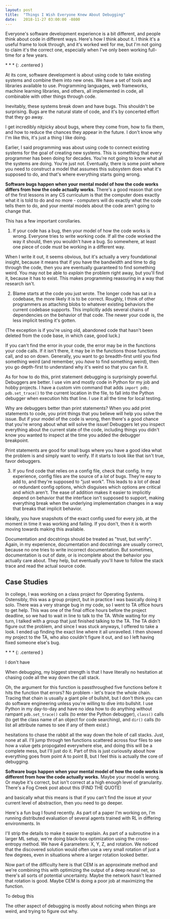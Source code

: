 ```yaml
---
layout: post
title:  "Things I Wish Everyone Knew About Debugging"
date:   2018-11-27 03:00:00 -0800
---
```


Everyone's software development experience is a bit different, and people think
about code in different ways. Here's how I think about it. I think it's a useful
frame to look through, and it's worked well for me, but I'm not going to claim
it's the correct one, especially when I've only been working full-time for a
few years.

\* \* \*
{: .centered }

At its core, software development is about using code to take existing systems
and combine them into new ones. We have a set of tools and libraries available
to use. Programming languages, web frameworks, machine learning libraries, and
others, all implemented in code, all combinable with other things through code.

Inevitably, these systems break down and have bugs. This shouldn't be
surprising. Bugs are the natural state of code, and it's by concerted effort
that they go away.

I get incredibly nitpicky about bugs, where they come from, how to fix them, and
how to reduce the chances they appear in the future. I don't know why I'm like
this, it's just a thing I like doing.

Earlier, I said programming was about using code to connect existing systems
for the goal of creating new systems. This is something that every programmer
has been doing for decades. You're not going to know what all the systems are
doing. You're just not. Eventually, there is some point where you need to
construct a model that assumes this subsystem does what it's supposed to do,
and that's where everything starts going wrong.

**Software bugs happen when your mental model of how the code works differs
from how the code actually works.** There's a good reason that one of the first
lessons in any CS curriculum is that the computer does exactly what it is told
to do and no more - computers will do exactly what the code tells them to do,
and your mental models about the code aren't going to change that.

This has a few important corollaries.

1. If your code has a bug, then your model of how the code works is wrong.
Everyone tries to write working code. If all the code worked the way it should,
then you wouldn't have a bug. So somewhere, at least one piece of code *must*
be working in a different way.

When I write it out, it seems obvious, but it's actually a very foundational
insight, because it means that if you have the bandwidth and time to dig
through the code, then you are eventually guaranteed to find something weird.
You may not be able to *explain* the problem right away, but you'll find it,
because it has to exist. This makes programming reassuring in a way that
research isn't.

2. Blame starts at the code you just wrote. The longer code has sat in a codebase,
the more likely it is to be correct. Roughly, I think of other programmers as
attaching blobs to whatever existing behaviors the current codebase supports.
This implicitly adds several chains of dependencies on the behavior of that
code. The newer your code is, the less implicit testing it's gotten.

(The exception is if you're using old, abandoned code that hasn't been deleted
from the code base, in which case, good luck.)

If you can't find the error in your code, the error may be in the functions
your code calls. If it isn't there, it may be in the functions those functions
call, and so on down. Generally, you want to go breadth-first until you find
something weird (and remember, you *have* to find something weird), then you
go depth-first to understand why it's weird so that you can fix it.

As for how to do this, print statement debugging is surprisingly powerful.
Debuggers are better. I use vim and mostly code in Python for my job and hobby
projects. I have a custom vim command that adds `import pdb; pdb.set_trace()`
to the current location in the file, to fall into the Python debugger when
execution hits that line. I use it all the time for local testing.

Why are debuggers better than print statements? When you add print statements
to code, you print things that you believe will help you solve the issue. But
if your model of the code is wrong, then there's a good chance that you're wrong
about what will solve the issue! Debuggers let you inspect everything about
the current state of the code, including things you didn't know you wanted to
inspect at the time you added the debugger breakpoint.

Print statements are good for small bugs where you have a good idea what the
problem is and simply want to verify. If it starts to look like that isn't true,
favor debuggers.

3. If you find code that relies on a config file, check that config.
In my experience, config files are the source of a *lot* of bugs. They're easy
to add to, and they're supposed to "just work". This leads to a lot of
dead or redundant config options, which disguises which options are critical
and which aren't. The ease of addition makes it easier to implicitly depend
on behavior that the interface isn't supposed to support, making everything
break when the underlying implementation changes in a way that breaks that
implicit behavior.

Ideally, you have snapshots of the exact config used for every job, at the moment
in time it was working and failing. If you don't, then it is worth moving towards
making this available.

Documentation and docstrings should be treated as "trust, but verify". Again,
in my experience, documentation and docstrings are usually correct, because no
one tries to write incorrect documentation. But sometimes, documentation is out
of date, or is incomplete about the behavior you actually care about. They help,
but eventually you'll have to follow the stack trace and read the actual source code.



Case Studies
--------------------------------------------------------------------

In college, I was working on a class project for Operating Systems. Ostensibly,
this was a group project, but in practice I was basically doing it solo. There
was a very strange bug in my code, so I went to TA office hours to get help.
This was one of the final office hours before the project deadline, so we had to
wait in line to talk to the TA.
While waiting for my turn, I talked with a group that just finished talking to
the TA. The TA didn't figure out the problem, and since I was stuck anyways, I
offered to take a look. I ended up finding the exact line where it all
unravelled. I then showed my project to the TA, who also couldn't figure it out,
and so I left having fixed someone else's bug.

\* \* \*
{: .centered }

I don't have 

When debugging, my biggest strength is that I have literally no hesitation
at chasing code all the way down the call stack.

Oh, the argument for this function is passthroughed five functions before
it hits the function that errors? No problem - let's trace the whole chain.
Tracing that chain is usually a giant pile of bullshit, but I don't think
you can do software engineering unless you're willing to dive into bullshit.
I use Python in my day-to-day and have no idea how to do anything without
rampant `pdb.set_trace()` calls (to enter the Python debugger), `class()` calls
(to get the class name of an object for code searching), and `dir()` calls
(to list all attribute names to see if any of them exist.)

hesitations to chase the rabbit all the way down the hole of call stacks.
Just, none at all. I'll jump through ten functions scattered across
four files to see how a value gets propogated everywhere else, and doing
this will be a complete mess, but I'll just do it. Part of this is just
curiousity about how everything goes from point A to point B, but I feel
this is actually the core of debugging.

**Software bugs happen when your mental model of how the code works
is different from how the code actually works.** Maybe your model is wrong.
Or maybe it's correct, but isn't correct at a high enough level of
granularity. There's a Fog Creek post about this (FIND THE QUOTE)


and basically what this means is that if you can't find the issue at your
current level of abstraction, then you need to go deeper.

Here's a fun bug I found recently. As part of a paper I'm working on,
I'm running distributed evaluation of several agents trained with RL
in differing environments. In


I'll strip the details to make it
easier to explain. As part of a subroutine in a larger ML setup, we're
doing black-box optimization using the cross-entropy method. We have
4 parameters: X, Y, Z, and rotation. We noticed that the discovered solution
would often use a very small rotation of just a few degrees, even in
situations where a larger rotation looked better.

Now part of the difficulty here is that CEM is an approximate method and
we're combining this with optimizing the output of a deep neural net, so
there's all sorts of potential uncertainty. Maybe the network hasn't
learned that rotation is good. Maybe CEM is doing a poor job at
maximizing the function.

To debug this



The other aspect of debugging is mostly about noticing when things are
weird, and trying to figure out why.
